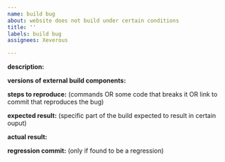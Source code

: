 ```yaml
---
name: build bug
about: website does not build under certain conditions
title: ''
labels: build bug
assignees: Xeverous

---
```


**description:**

**versions of external build components:**

**steps to reproduce:** (commands OR some code that breaks it OR link to commit that reproduces the bug)

**expected result:** (specific part of the build expected to result in certain ouput)

**actual result:**

**regression commit:** (only if found to be a regression)
